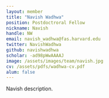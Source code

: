 ```yaml
---
layout: member
title: "Navish Wadhwa"
position: Postdoctroral Fellow
nickname: Navish
handle: NW
email: navish_wadhwa@fas.harvard.edu
twitter: NavishWadhwa
github: navishwadhwa
scholar: -ad98pWwAAAAJ
image: /assets/images/team/navish.jpg
cv: /assets/pdfs/wadhwa-cv.pdf
alum: false
---
```

Navish description.